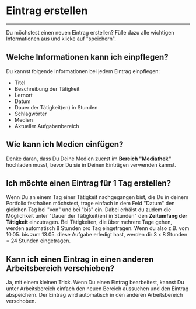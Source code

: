 # Eintrag erstellen

- - - 
Du möchstest einen neuen Eintrag erstellen? Fülle dazu alle wichtigen Informationen aus und klicke auf "speichern".

## Welche Informationen kann ich einpflegen?

Du kannst folgende Informationen bei jedem Eintrag einpflegen:

* Titel
* Beschreibung der Tätigkeit
* Lernort
* Datum
* Dauer der Tätigkeit(en) in Stunden
* Schlagwörter
* Medien
* Aktueller Aufgabenbereich

## Wie kann ich Medien einfügen?
Denke daran, dass Du Deine Medien zuerst im **Bereich "Mediathek"** hochladen musst, bevor Du sie in Deinen Einträgen verwenden kannst.


## Ich möchte einen Eintrag für 1 Tag erstellen?
Wenn Du an einem Tag einer Tätigkeit nachgegangen bist, die Du in deinem Portfolio festhalten möchstest, trage einfach in dem Feld "Datum" den gleichen Tag bei "von" und bei "bis" ein. Dabei erhälst du zudem die Möglichkeit unter "Dauer der Tätigkeit(en) in Stunden" den **Zeitumfang der Tätigkeit** einzutragen. Bei Tätigkeiten, die über mehrere Tage gehen, werden automatisch 8 Stunden pro Tag eingetragen. Wenn du also z.B. vom 10.05. bis zum 13.05. diese Aufgabe erledigt hast, werden dir 3 x 8 Stunden = 24 Stunden eingetragen.

## Kann ich einen Eintrag in einen anderen Arbeitsbereich verschieben?
Ja, mit einem kleinen Trick.
Wenn Du einen Eintrag bearbeitest, kannst Du unter Arbeitsbereich einfach den neuen Bereich aussuchen und den Eintrag abspeichern. Der Eintrag wird automatisch in den anderen Arbeitsbereich verschoben.